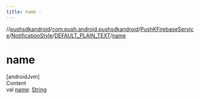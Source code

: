 ```yaml
---
title: name -
---
```

//[pushsdkandroid](../../../../index.md)/[com.push.android.pushsdkandroid](../../../index.md)/[PushKFirebaseService](../../index.md)/[NotificationStyle](../index.md)/[DEFAULT_PLAIN_TEXT](index.md)/[name](name.md)



# name  
[androidJvm]  
Content  
val [name](name.md): [String](https://kotlinlang.org/api/latest/jvm/stdlib/kotlin/-string/index.html)  




